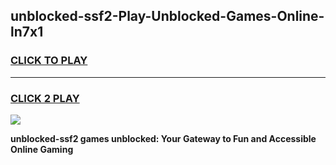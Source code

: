 
## unblocked-ssf2-Play-Unblocked-Games-Online-ln7x1
<h3>
<a href="https://premium76.site?title=unblocked-ssf2&ref=25A">CLICK TO PLAY</a></h3>
<hr>

<h3>
<a href="https://premium76.site?title=unblocked-ssf2&ref=25A">CLICK 2 PLAY</a>
  
</h3>

<a href="https://premium76.site?title=unblocked-ssf2&ref=25A"><img src="https://clearcache.store/games.png"></a>


**unblocked-ssf2 games unblocked: Your Gateway to Fun and Accessible Online Gaming**
